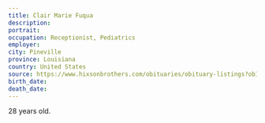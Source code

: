 ```yaml
---
title: Clair Marie Fuqua
description: 
portrait: 
occupation: Receptionist, Pediatrics
employer: 
city: Pineville
province: Louisiana
country: United States
source: https://www.hixsonbrothers.com/obituaries/obituary-listings?obId=12608979
birth_date: 
death_date: 
---
```


28 years old.